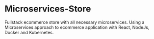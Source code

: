 # Microservices-Store
Fullstack ecommerce store with all necessary microservices.
Using a Microservices approach to ecommerce application with React, NodeJs, Docker and Kubernetes.
